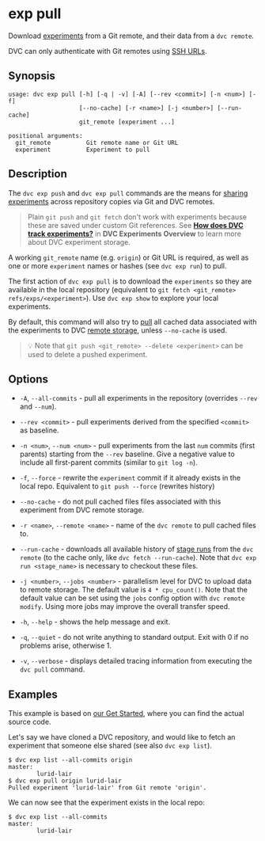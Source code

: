 # exp pull

Download [experiments](/doc/command-reference/exp) from a Git remote, and their
data from a `dvc remote`.

<admon type="warn">

DVC can only authenticate with Git remotes using [SSH URLs].

[ssh urls]:
  https://git-scm.com/book/en/v2/Git-on-the-Server-The-Protocols#_the_protocols

</admon>

## Synopsis

```usage
usage: dvc exp pull [-h] [-q | -v] [-A] [--rev <commit>] [-n <num>] [-f]
                    [--no-cache] [-r <name>] [-j <number>] [--run-cache]
                    git_remote [experiment ...]

positional arguments:
  git_remote          Git remote name or Git URL
  experiment          Experiment to pull
```

## Description

The `dvc exp push` and `dvc exp pull` commands are the means for [sharing
experiments] across <abbr>repository</abbr> copies via Git and DVC remotes.

[sharing experiments]: /doc/user-guide/experiment-management/sharing-experiments

> Plain `git push` and `git fetch` don't work with experiments because these are
> saved under custom Git references. See
> [**How does DVC track experiments?**](/doc/user-guide/experiment-management/experiments-overview#how-does-dvc-track-experiments)
> in **DVC Experiments Overview** to learn more about DVC experiment storage.

A working `git_remote` name (e.g. `origin`) or Git URL is required, as well as
one or more `experiment` names or hashes (see `dvc exp run`) to pull.

The first action of `dvc exp pull` is to download the `experiments` so they are
available in the local repository (equivalent to
`git fetch <git_remote> refs/exps/<experiment>`). Use `dvc exp show` to explore
your local experiments.

By default, this command will also try to [pull](/doc/command-reference/pull)
all <abbr>cached</abbr> data associated with the experiments to DVC
[remote storage](/doc/command-reference/remote), unless `--no-cache` is used.

> 💡 Note that `git push <git_remote> --delete <experiment>` can be used to
> delete a pushed experiment.

## Options

- `-A`, `--all-commits` - pull all experiments in the repository (overrides
  `--rev` and `--num`).

- `--rev <commit>` - pull experiments derived from the specified `<commit>` as
  baseline.

- `-n <num>`, `--num <num>` - pull experiments from the last `num` commits
  (first parents) starting from the `--rev` baseline. Give a negative value to
  include all first-parent commits (similar to `git log -n`).

- `-f`, `--force` - rewrite the `experiment` commit if it already exists in the
  local repo. Equivalent to `git push --force` (rewrites history)

- `--no-cache` - do not pull cached files files associated with this experiment
  from DVC remote storage.

- `-r <name>`, `--remote <name>` - name of the `dvc remote` to pull cached files
  to.

- `--run-cache` - downloads all available history of
  [stage runs](/doc/user-guide/project-structure/internal-files#run-cache) from
  the `dvc remote` (to the cache only, like `dvc fetch --run-cache`). Note that
  `dvc exp run <stage_name>` is necessary to checkout these files.

- `-j <number>`, `--jobs <number>` - parallelism level for DVC to upload data to
  remote storage. The default value is `4 * cpu_count()`. Note that the default
  value can be set using the `jobs` config option with `dvc remote modify`.
  Using more jobs may improve the overall transfer speed.

- `-h`, `--help` - shows the help message and exit.

- `-q`, `--quiet` - do not write anything to standard output. Exit with 0 if no
  problems arise, otherwise 1.

- `-v`, `--verbose` - displays detailed tracing information from executing the
  `dvc pull` command.

## Examples

<admon type="info">

This example is based on [our Get Started], where you can find the actual source
code.

[our get started]: /doc/start/experiment-management/experiments

</admon>

Let's say we have cloned a DVC repository, and would like to fetch an experiment
that someone else shared (see also `dvc exp list`).

```cli
$ dvc exp list --all-commits origin
master:
        lurid-lair
$ dvc exp pull origin lurid-lair
Pulled experiment 'lurid-lair' from Git remote 'origin'.
```

We can now see that the experiment exists in the local repo:

```cli
$ dvc exp list --all-commits
master:
        lurid-lair
```

